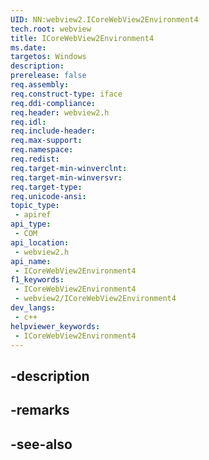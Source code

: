 ```yaml
---
UID: NN:webview2.ICoreWebView2Environment4
tech.root: webview
title: ICoreWebView2Environment4
ms.date: 
targetos: Windows
description: 
prerelease: false
req.assembly: 
req.construct-type: iface
req.ddi-compliance: 
req.header: webview2.h
req.idl: 
req.include-header: 
req.max-support: 
req.namespace: 
req.redist: 
req.target-min-winverclnt: 
req.target-min-winversvr: 
req.target-type: 
req.unicode-ansi: 
topic_type:
 - apiref
api_type:
 - COM
api_location:
 - webview2.h
api_name:
 - ICoreWebView2Environment4
f1_keywords:
 - ICoreWebView2Environment4
 - webview2/ICoreWebView2Environment4
dev_langs:
 - c++
helpviewer_keywords:
 - ICoreWebView2Environment4
---
```


## -description

## -remarks

## -see-also

